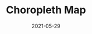 ---
date: '2021-05-29'
title: 'Choropleth Map'
external: 'https://bee-certs-projects.herokuapp.com/choropleth'
tech:
  - React
  - Express
  - D3
  - CSS
  - HTML
  - JavaScript
showInProjects: false
---